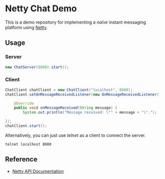 # Netty Chat Demo

This is a demo repository for implementing a _naïve_ instant messaging platform using [Netty](https://netty.io/).

## Usage

### Server

```java
new ChatServer(8080).start();
```

### Client

```java
ChatClient chatClient = new ChatClient("localhost", 8080);
chatClient.setOnMessageReceivedListener(new OnMessageReceivedListener() {

    @Override
    public void onMessageReceived(String message) {
        System.out.println("Message received: \"" + message + "\".");     }

});
chatClient.start();
```

Alternatively, you can just use _telnet_ as a client to connect the server.

```shell
telnet localhost 8080
```

## Reference

- [Netty API Documentation](https://netty.io/4.1/api/index.html)
